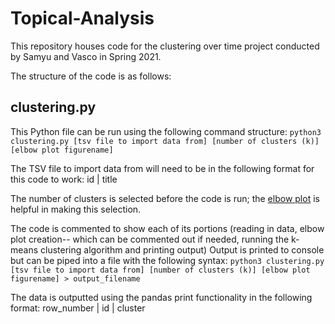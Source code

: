 # Topical-Analysis

This repository houses code for the clustering over time project conducted by Samyu and Vasco in Spring 2021. 

The structure of the code is as follows:
## clustering.py
This Python file can be run using the following command structure: ```python3 clustering.py [tsv file to import data from] [number of clusters (k)] [elbow plot figurename]```

The TSV file to import data from will need to be in the following format for this code to work:
id | title 

The number of clusters is selected before the code is run; the [elbow plot](https://en.wikipedia.org/wiki/Elbow_method_(clustering)) is helpful in making this selection. 

The code is commented to show each of its portions (reading in data, elbow plot creation-- which can be commented out if needed, running the k-means clustering algorithm and printing output)
Output is printed to console but can be piped into a file with the following syntax: ```python3 clustering.py [tsv file to import data from] [number of clusters (k)] [elbow plot figurename] > output_filename```

The data is outputted using the pandas print functionality in the following format:
row_number | id | cluster
